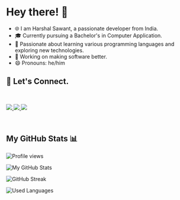 # Hey there! 👋

- 🌐 I am Harshal Sawant, a passionate developer from India.
- 🎓 Currently pursuing a Bachelor's in Computer Application.
- 🌱 Passionate about learning various programming languages and exploring new technologies.
- 🚀 Working on making software better.
- 😄 Pronouns: he/him

## 🤝 Let's Connect.
<br>
<p align="left">
    <a href="mailto:harshalsawant2004h@gmail.com">
        <img src="https://img.shields.io/badge/Gmail-D14836?style=for-the-badge&logo=gmail&logoColor=white" />
    </a>
    <a href="https://linkedin.com/in/haarshalsawant">
        <img src="https://img.shields.io/badge/LinkedIn-0077B5?style=for-the-badge&logo=linkedin&logoColor=white" />
    </a>
    <a href="https://twitter.com/haarshalsawant">
        <img src="https://img.shields.io/badge/Twitter-1DA1F2?style=for-the-badge&logo=twitter&logoColor=white" />
    </a>
</p>
<br>

## My GitHub Stats 📊

<p align="left"> <img src="https://komarev.com/ghpvc/?username=c0d3h01&color=grey" alt="Profile views" /> </p>

![My GitHub Stats](https://github-readme-stats.vercel.app/api?username=c0d3h01&show_icons=true&theme=dark)

<p align="left"> <img src="https://github-readme-streak-stats.herokuapp.com/?user=c0d3h01&theme=dark" alt="GitHub Streak" /> </p>

![Used Languages](https://github-readme-stats.vercel.app/api/top-langs/?username=c0d3h01&layout=compact&theme=dark)
